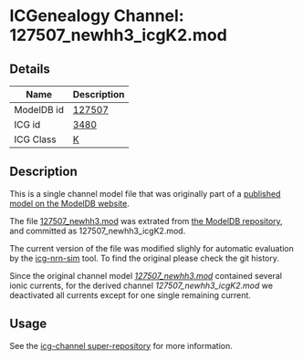 # ICGenealogy Channel: 127507\_newhh3\_icgK2.mod

## Details

Name | Description
---- | -----------
ModelDB id | [127507](http://senselab.med.yale.edu/ModelDB/ShowModel.cshtml?model=127507)
ICG id | [3480](http://icg.neurotheory.ox.ac.uk/channels/1/3480)
ICG Class | [K](http://icg.neurotheory.ox.ac.uk/channels/1)

## Description

This is a single channel model file that was originally part of a [published model on the ModelDB website](http://senselab.med.yale.edu/ModelDB/ShowModel.cshtml?model=127507).


The file [127507\_newhh3.mod](127507_newhh3_icgK2.mod) was extrated from [the ModelDB repository](http://senselab.med.yale.edu/ModelDB/ShowModel.cshtml?model=127507), and committed as 127507\_newhh3\_icgK2.mod.

The current version of the file was modified slighly for automatic evaluation by the [icg-nrn-sim](https://github.com/icgenealogy/icg-nrn-sim) tool. To find the original please check the git history.

Since the original channel model *[127507\_newhh3.mod](http://senselab.med.yale.edu/ModelDB/ShowModel.cshtml?model=127507)* contained several ionic currents, for the derived channel *127507\_newhh3\_icgK2.mod* we deactivated all currents except for one single remaining current.


## Usage

See the [icg-channel super-repository](https://github.com/icgenealogy/icg-channels) for more information.